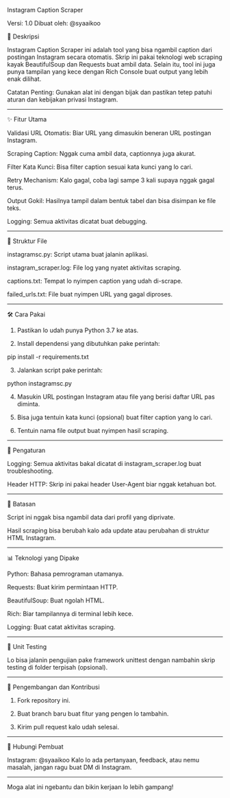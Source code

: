 Instagram Caption Scraper

Versi: 1.0
Dibuat oleh: @syaaikoo

📜 Deskripsi

Instagram Caption Scraper ini adalah tool yang bisa ngambil caption dari postingan Instagram secara otomatis. Skrip ini pakai teknologi web scraping kayak BeautifulSoup dan Requests buat ambil data. Selain itu, tool ini juga punya tampilan yang kece dengan Rich Console buat output yang lebih enak dilihat.

Catatan Penting: Gunakan alat ini dengan bijak dan pastikan tetep patuhi aturan dan kebijakan privasi Instagram.


---

✨ Fitur Utama

Validasi URL Otomatis: Biar URL yang dimasukin beneran URL postingan Instagram.

Scraping Caption: Nggak cuma ambil data, captionnya juga akurat.

Filter Kata Kunci: Bisa filter caption sesuai kata kunci yang lo cari.

Retry Mechanism: Kalo gagal, coba lagi sampe 3 kali supaya nggak gagal terus.

Output Gokil: Hasilnya tampil dalam bentuk tabel dan bisa disimpan ke file teks.

Logging: Semua aktivitas dicatat buat debugging.



---

📂 Struktur File

instagramsc.py: Script utama buat jalanin aplikasi.

instagram_scraper.log: File log yang nyatet aktivitas scraping.

captions.txt: Tempat lo nyimpen caption yang udah di-scrape.

failed_urls.txt: File buat nyimpen URL yang gagal diproses.



---

🛠️ Cara Pakai

1. Pastikan lo udah punya Python 3.7 ke atas.


2. Install dependensi yang dibutuhkan pake perintah:

pip install -r requirements.txt


3. Jalankan script pake perintah:

python instagramsc.py


4. Masukin URL postingan Instagram atau file yang berisi daftar URL pas diminta.


5. Bisa juga tentuin kata kunci (opsional) buat filter caption yang lo cari.


6. Tentuin nama file output buat nyimpen hasil scraping.




---

🔧 Pengaturan

Logging: Semua aktivitas bakal dicatat di instagram_scraper.log buat troubleshooting.

Header HTTP: Skrip ini pakai header User-Agent biar nggak ketahuan bot.



---

📝 Batasan

Script ini nggak bisa ngambil data dari profil yang diprivate.

Hasil scraping bisa berubah kalo ada update atau perubahan di struktur HTML Instagram.



---

📊 Teknologi yang Dipake

Python: Bahasa pemrograman utamanya.

Requests: Buat kirim permintaan HTTP.

BeautifulSoup: Buat ngolah HTML.

Rich: Biar tampilannya di terminal lebih kece.

Logging: Buat catat aktivitas scraping.



---

🧪 Unit Testing

Lo bisa jalanin pengujian pake framework unittest dengan nambahin skrip testing di folder terpisah (opsional).


---

🚀 Pengembangan dan Kontribusi

1. Fork repository ini.


2. Buat branch baru buat fitur yang pengen lo tambahin.


3. Kirim pull request kalo udah selesai.




---

📩 Hubungi Pembuat

Instagram: @syaaikoo
Kalo lo ada pertanyaan, feedback, atau nemu masalah, jangan ragu buat DM di Instagram.


---

Moga alat ini ngebantu dan bikin kerjaan lo lebih gampang!
